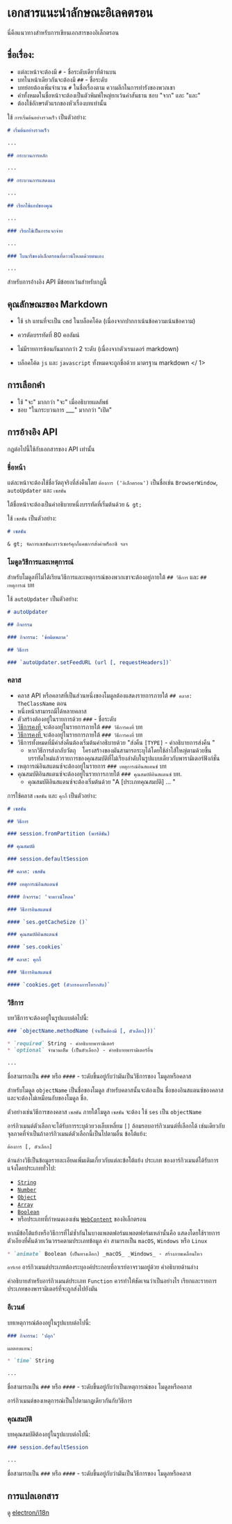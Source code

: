 # เอกสารแนะนำลักษณะอิเลคตรอน

นี่คือแนวทางสำหรับการเขียนเอกสารของอิเล็กตรอน

## ชื่อเรื่อง:

* แต่ละหน้าจะต้องมี ` # ` - ชื่อระดับเดียวที่ด้านบน
* บทในหน้าเดียวกันจะต้องมี ` ## ` - ชื่อระดับ
* บทย่อยต้องเพิ่มจำนวน ` # ` ในชื่อเรื่องตาม ความลึกในการทำรังของพวกเขา
* คำทั้งหมดในชื่อหน้าจะต้องเป็นตัวพิมพ์ใหญ่ยกเว้นคำสันธาน ชอบ "จาก" และ "และ"
* ต้องใช้อักษรตัวแรกของหัวเรื่องบทเท่านั้น

ใช้ ` การเริ่มต้นอย่างรวดเร็ว ` เป็นตัวอย่าง:

```markdown
# เริ่มต้นอย่างรวดเร็ว

...

## กระบวนการหลัก

...

## กระบวนการแสดงผล

...

## เรียกใช้แอปของคุณ

...

### เรียกใช้เป็นการแจกจ่าย

...

### ไบนารีของอิเล็กตรอนที่ดาวน์โหลดด้วยตนเอง

...
```

สำหรับการอ้างอิง API มีข้อยกเว้นสำหรับกฎนี้

## คุณลักษณะของ Markdown

* ใช้ ` sh ` แทนที่จะเป็น ` cmd ` ในบล็อคโค้ด (เนื่องจากปากกาเน้นข้อความเน้นข้อความ)
* ควรตัดบรรทัดที่ 80 คอลัมน์
* ไม่มีรายการซ้อนกันมากกว่า 2 ระดับ (เนื่องจากตัวเรนเดอร์ markdown)
* บล็อคโค้ด ` js ` และ ` javascript ` ทั้งหมดจะถูกขื่อด้วย  มาตรฐาน markdown </ 1></li> </ul> 
  
  ## การเลือกคำ
  
  * ใช้ "จะ" มากกว่า "จะ" เมื่ออธิบายผลลัพธ์
  * ชอบ "ในกระบวนการ ___" มากกว่า "เปิด"
  
  ## การอ้างอิง API
  
  กฎต่อไปนี้ใช้กับเอกสารของ API เท่านั้น
  
  ### ชื่อหน้า
  
  แต่ละหน้าจะต้องใช้ชื่อวัตถุจริงที่ส่งคืนโดย ` ต้องการ ('อิเล็กตรอน') ` เป็นชื่อเช่น ` BrowserWindow `, ` autoUpdater ` และ ` เซสชัน `
  
  ใต้ชื่อหน้าจะต้องเป็นคำอธิบายหนึ่งบรรทัดที่เริ่มต้นด้วย ` & gt; `
  
  ใช้ ` เซสชัน ` เป็นตัวอย่าง:
  
  ```markdown
  # เซสชัน
  
  & gt; จัดการเซสชันเบราว์เซอร์คุกกี้แคชการตั้งค่าพร็อกซี ฯลฯ
  ```
  
  ### โมดูลวิธีการและเหตุการณ์
  
  สำหรับโมดูลที่ไม่ได้เรียนวิธีการและเหตุการณ์ของพวกเขาจะต้องอยู่ภายใต้ ` ## วิธีการ ` และ ` ## เหตุการณ์ ` บท
  
  ใช้ ` autoUpdater ` เป็นตัวอย่าง:
  
  ```markdown
  # autoUpdater
  
  ## กิจกรรม
  
  ### กิจกรรม: 'ข้อผิดพลาด'
  
  ## วิธีการ
  
  ### `autoUpdater.setFeedURL (url [, requestHeaders])`
  ```
  
  ### คลาส
  
  * คลาส API หรือคลาสที่เป็นส่วนหนึ่งของโมดูลต้องแสดงรายการภายใต้ ` ## คลาส: TheClassName ` ตอน
  * หนึ่งหน้าสามารถมีได้หลายคลาส
  * ตัวสร้างต้องอยู่ในรายการด้วย ` ### ` - ชื่อระดับ
  * [ วิธีการคงที่ ](https://developer.mozilla.org/en-US/docs/Web/JavaScript/Reference/Classes/static) จะต้องอยู่ในรายการภายใต้ ` ### วิธีการคงที่ ` บท
  * [ วิธีการคงที่ ](https://developer.mozilla.org/en-US/docs/Web/JavaScript/Reference/Classes#Prototype_methods) จะต้องอยู่ในรายการภายใต้ ` ### วิธีการคงที่ ` บท
  * วิธีการทั้งหมดที่มีค่าส่งคืนต้องเริ่มต้นคำอธิบายด้วย "ส่งคืน `[TYPE]` - คำอธิบายการส่งคืน " 
    * หากวิธีการส่งกลับวัตถุ ` ` โครงสร้างของมันสามารถระบุได้โดยใช้ลำไส้ใหญ่ตามด้วยขึ้นบรรทัดใหม่แล้วรายการของคุณสมบัติที่ไม่เรียงลำดับในรูปแบบเดียวกับพารามิเตอร์ฟังก์ชั่น
  * เหตุการณ์อินสแตนซ์จะต้องอยู่ในรายการ ` ### เหตุการณ์อินสแตนซ์ ` บท
  * คุณสมบัติอินสแตนซ์จะต้องอยู่ในรายการภายใต้ `### คุณสมบัติอินสแตนซ์` บท. 
    * คุณสมบัติอินสแตนซ์จะต้องเริ่มต้นด้วย "A [ประเภทคุณสมบัติ] ... "
  
  การใช้คลาส ` เซสชัน ` และ ` คุกกี้ ` เป็นตัวอย่าง:
  
  ```markdown
  # เซสชัน
  
  ## วิธีการ
  
  ### session.fromPartition (พาร์ติชัน)
  
  ## คุณสมบัติ
  
  ### session.defaultSession
  
  ## คลาส: เซสชัน
  
  ### เหตุการณ์อินสแตนซ์
  
  #### กิจกรรม: 'จะดาวน์โหลด'
  
  ### วิธีการอินสแตนซ์
  
  #### `ses.getCacheSize ()`
  
  ### คุณสมบัติอินสแตนซ์
  
  #### `ses.cookies`
  
  ## คลาส: คุกกี้
  
  ### วิธีการอินสแตนซ์
  
  #### `cookies.get (ตัวกรองการโทรกลับ)`
  ```
  
  ### วิธีการ
  
  บทวิธีการจะต้องอยู่ในรูปแบบต่อไปนี้:
  
  ```markdown
  ### `objectName.methodName (จำเป็นต้องมี [, ตัวเลือก]))`
  
  * `required` String - คำอธิบายพารามิเตอร์
  * `optional` จำนวนเต็ม (เป็นตัวเลือก) - คำอธิบายพารามิเตอร์อื่น
  
  ...
  ```
  
  ชื่อสามารถเป็น ` ### ` หรือ ` #### ` - ระดับขึ้นอยู่กับว่ามันเป็นวิธีการของ โมดูลหรือคลาส
  
  สำหรับโมดูล ` objectName ` เป็นชื่อของโมดูล สำหรับคลาสนั้นจะต้องเป็น ชื่อของอินสแตนซ์ของคลาสและจะต้องไม่เหมือนกับของโมดูล ชื่อ.
  
  ตัวอย่างเช่นวิธีการของคลาส ` เซสชัน ` ภายใต้โมดูล ` เซสชัน ` จะต้อง ใช้ ` ses ` เป็น ` objectName `
  
  อาร์กิวเมนต์ตัวเลือกจะได้รับการระบุด้วยวงเล็บเหลี่ยม ` [] ` ล้อมรอบอาร์กิวเมนต์ที่เลือกได้ เช่นเดียวกับจุลภาคที่จำเป็นถ้าอาร์กิวเมนต์ตัวเลือกนี้เป็นไปตามอื่น ข้อโต้แย้ง:
  
  ```sh
  ต้องการ [, ตัวเลือก]
  ```
  
  ด้านล่างวิธีเป็นข้อมูลรายละเอียดเพิ่มเติมเกี่ยวกับแต่ละข้อโต้แย้ง ประเภท ของอาร์กิวเมนต์ได้รับการแจ้งโดยประเภททั่วไป:
  
  * [`String`](https://developer.mozilla.org/en-US/docs/Web/JavaScript/Reference/Global_Objects/String)
  * [`Number`](https://developer.mozilla.org/en-US/docs/Web/JavaScript/Reference/Global_Objects/Number)
  * [`Object`](https://developer.mozilla.org/en-US/docs/Web/JavaScript/Reference/Global_Objects/Object)
  * [`Array`](https://developer.mozilla.org/en-US/docs/Web/JavaScript/Reference/Global_Objects/Array)
  * [`Boolean`](https://developer.mozilla.org/en-US/docs/Web/JavaScript/Reference/Global_Objects/Boolean)
  * หรือประเภทที่กำหนดเองเช่น [` WebContent `](api/web-contents.md) ของอิเล็กตรอน
  
  หากมีข้อโต้แย้งหรือวิธีการที่ไม่ซ้ำกันในบางแพลตฟอร์มแพลตฟอร์มเหล่านั้นคือ แสดงโดยใช้รายการตัวเอียงที่คั่นด้วยเว้นวรรคตามประเภทข้อมูล ค่า สามารถเป็น ` macOS `, ` Windows ` หรือ ` Linux `
  
  ```markdown
  * `animate` Boolean (เป็นทางเลือก) _macOS_ _Windows_ - สร้างภาพเคลื่อนไหว
  ```
  
  ` อาร์เรย์ ` อาร์กิวเมนต์ประเภทต้องระบุองค์ประกอบที่อาเรย์อาจรวมอยู่ด้วย คำอธิบายด้านล่าง
  
  คำอธิบายสำหรับอาร์กิวเมนต์ประเภท ` Function ` ควรทำให้ชัดเจนว่าเป็นอย่างไร เรียกและรายการประเภทของพารามิเตอร์ที่จะถูกส่งไปยังมัน
  
  ### อีเวนต์
  
  บทเหตุการณ์ต้องอยู่ในรูปแบบต่อไปนี้:
  
  ```markdown
  ### กิจกรรม: 'ปลุก'
  
  ผลตอบแทน:
  
  * `time` String
  
  ...
  ```
  
  ชื่อสามารถเป็น ` ### ` หรือ ` #### ` - ระดับขึ้นอยู่กับว่าเป็นเหตุการณ์ของ โมดูลหรือคลาส
  
  อาร์กิวเมนต์ของเหตุการณ์เป็นไปตามกฎเดียวกันกับวิธีการ
  
  ### คุณสมบัติ
  
  บทคุณสมบัติต้องอยู่ในรูปแบบต่อไปนี้:
  
  ```markdown
  ### session.defaultSession
  
  ...
  ```
  
  ชื่อสามารถเป็น ` ### ` หรือ ` #### ` - ระดับขึ้นอยู่กับว่ามันเป็นวิธีการของ โมดูลหรือคลาส
  
  ## การแปลเอกสาร
  
  ดู [electron/i18n](https://github.com/electron/i18n#readme)